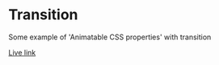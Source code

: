 # Transition

Some example of 'Animatable CSS properties' with transition

[Live link](https://tusersheikh.github.io/learning-css-animations/task-5/)

